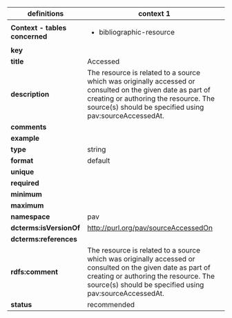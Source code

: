 

| definitions | context 1 |
|-|-|
| **Context - tables concerned** | <ul><li>bibliographic-resource</li></ul> |
| **key** |  |
| **title** | Accessed |
| **description** | The resource is related to a source which was originally accessed or consulted on the given date as part of creating or authoring the resource. The source(s) should be specified using pav:sourceAccessedAt. |
| **comments** |  |
| **example** |  |
| **type** | string |
| **format** | default |
| **unique** |  |
| **required** |  |
| **minimum** |  |
| **maximum** |  |
| **namespace** | pav |
| **dcterms:isVersionOf** | http://purl.org/pav/sourceAccessedOn |
| **dcterms:references** |  |
| **rdfs:comment** | The resource is related to a source which was originally accessed or consulted on the given date as part of creating or authoring the resource. The source(s) should be specified using pav:sourceAccessedAt. |
| **status** | recommended |

